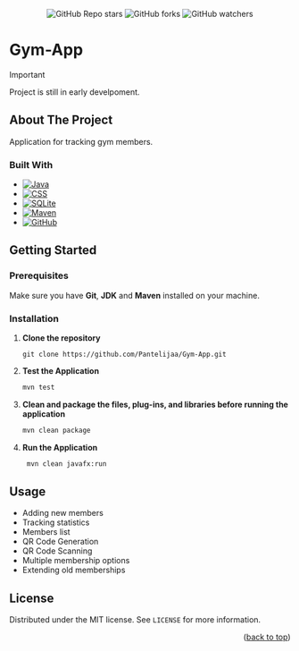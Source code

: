 <div align="center">
   
   ![GitHub Repo stars](https://img.shields.io/github/stars/Pantelijaa/Gym-App?style=flat&logo=github&color=%23d05613)
   ![GitHub forks](https://img.shields.io/github/forks/Pantelijaa/Gym-App?style=flat&logo=github&color=%234b9607)
   ![GitHub watchers](https://img.shields.io/github/watchers/Pantelijaa/Gym-App?style=flat&logo=github&color=%23143ee8)
   
</div>

<a id="readme-top"></a>

# Gym-App

> [!IMPORTANT]
> Project is still in early develpoment.

## About The Project

Application for tracking gym members.

### Built With
* [![Java][Java-badge]][Java-url]
* [![CSS][CSS-badge]][CSS-url]
* [![SQLite][SQLite-badge]][SQLite-url]
* [![Maven][Maven-badge]][Maven-url]
* [![GitHub][GitHub-badge]][GitHub-url]

## Getting Started

### Prerequisites

Make sure you have **Git**, **JDK** and **Maven** installed on your machine.

### Installation

1. **Clone the repository**
   
   ```
   git clone https://github.com/Pantelijaa/Gym-App.git
   ```
   
2. **Test the Application**
   
   ```sh
   mvn test
   ```
   
3. **Clean and package the files, plug-ins, and libraries before running the application**
   
   ```bash
   mvn clean package
   ```
   
4. **Run the Application**
   
   ```bash
    mvn clean javafx:run
   ```

## Usage
* Adding new members
* Tracking statistics
* Members list
* QR Code Generation
* QR Code Scanning
* Multiple membership options
* Extending old memberships

## License

Distributed under the MIT license. See `LICENSE` for more information.

<p align="right">(<a href="#readme-top">back to top</a>)</p>

[Java-badge]: https://img.shields.io/badge/Java-%23000000?style=for-the-badge&logo=openjdk&link=https%3A%2F%2Fwww.java.com%2Fen%2F
[Java-url]: https://www.java.com/en/
[CSS-badge]: https://img.shields.io/badge/CSS-%23663399?style=for-the-badge&logo=css
[CSS-url]: /
[SQLite-badge]: https://img.shields.io/badge/Maven-%23C71A36?style=for-the-badge&logo=apachemaven&link=https%3A%2F%2Fmaven.apache.org%2F
[SQLite-url]: https://maven.apache.org/
[Maven-badge]: https://img.shields.io/badge/SQLite-%23003B57?style=for-the-badge&logo=sqlite&link=https%3A%2F%2Fwww.sqlite.org%2F
[Maven-url]: https://www.sqlite.org
[GitHub-badge]: https://img.shields.io/badge/GitHub-%23181717?style=for-the-badge&logo=github&link=https%3A%2F%2Fwww.github.com/%2F
[GitHub-url]: https://github.com/




